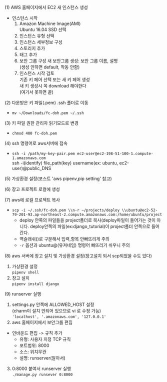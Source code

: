 
(1) AWS 홈페이지에서  EC2 새 인스턴스 생성  
- 인스턴스 시작
  1. Amazon Machine Image(AMI)  
    Ubuntu 16.04 SSD 선택  
  2. 인스턴스 유형 선택  
  3. 인스턴스 세부정보 구성  
  4. 스토리지 추가  
  5. 태그 추가  
  6. 보안 그룹 구성
    새 보안그룹 생성: 보안 그룹 이름, 설명  
    (생성 안하면 default, 작동 안함)  
  7. 인스턴스 시작 검토  
    기존 키 페어 선택 또는 새 키 페어 생성  
      새 키 생성시 꼭 download 해야한다  
      (여기서 못하면 끝)  

(2) 다운받은 키 파일(.pem) .ssh 폴더로 이동  
- ```mv ~/Downloads/fc-doh.pem ~/.ssh```  


(3) 키 파일 권한 관리자 읽기모드로 변경  
- ```chmod 400 fc-doh.pem```  


(4) ssh 명령어로 aws서버에 접속  
  - ```ssh -i /path/my-key-pair.pem ec2-user@ec2-198-51-100-1.compute-1.amazonaws.com```  
    ssh -i(identify) file_path(key) username(ex: ubuntu, ec2-user)@public_DNS  


(5) 가상환경 설정(포스트 'aws pipenv,pip setting' 참고)  


(6) 장고 프로젝트 로컬에 생성  


(7) aws에 로컬 프로젝트 복사  
  - ```scp -i ~/.ssh/fc-doh.pem \\n-r ~/projects/deploy \\ubuntu@ec2-52-79-201-93.ap-northeast-2.compute.amazonaws.com:/home/ubuntu/project```  
    - deploy 안쪽의 파일들을 project폴더로 복사(deploy파일이 들어가는 것이 아니다. deploy안쪽의 파일(ex:django_tutorial)이 project폴더 안쪽으로 들어간다.  
    - 역슬래쉬(\)로 구분해서 입력,항목 안빠뜨리게 주의  
    - ```-r``` 옵션과 ubuntu@(유져네임) 명령어 빠뜨리기 쉬우니 주의  


(8) aws 서버에 장고 설치 및 가상환경 설정(장고설치 되서 scp되었을 수도 있다)  
  1. 가상환경 설정  
    ```pipenv shell```  
  2. 장고 설치  
    ```pipenv install django```  


(9) runserver 실행  
  1. settings.py 안쪽에 ALLOWED_HOST 설정  
  (charm이 설치 안되어 있으므로 vi 로 수정 가능)  
  ```'localhost', '.amazonaws.com', '127.0.0.1'```  
  2. aws 홈페이지에서 보안그룹 편집  
  - 인바운드 편집 -> 규칙 추가
    - 유형: 사용자 지정 TCP 규칙  
    - 포트범위: 8000  
    - 소스: 위치무관  
    - 설명: runserver(알아서)
  3. 0:8000 붙여서 runserver 실행  
  ```./manage.py runsever 0:8000```

